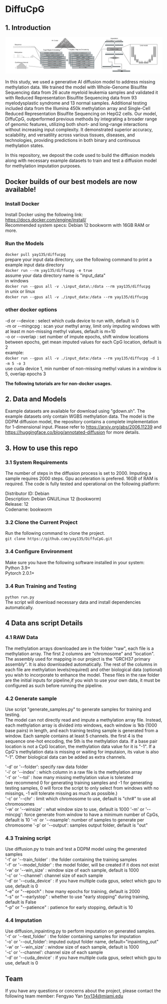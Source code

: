 # DiffuCpG
## 1. Introduction

![Arch figure](https://github.com/yay135/DiffuCpG/blob/main/methylation_imputation_arch.jpg?raw=true)

In this study, we used a generative AI diffusion model to address missing methylation data. We trained the model with Whole-Genome Bisulfite Sequencing data from 26 acute myeloid leukemia samples and validated it with Reduced Representation Bisulfite Sequencing data from 93 myelodysplastic syndrome and 13 normal samples. Additional testing included data from the Illumina 450k methylation array and Single-Cell Reduced Representation Bisulfite Sequencing on HepG2 cells. Our model, DiffuCpG, outperformed previous methods by integrating a broader range of genomic features, utilizing both short- and long-range interactions without increasing input complexity. It demonstrated superior accuracy, scalability, and versatility across various tissues, diseases, and technologies, providing predictions in both binary and continuous methylation states.

In this repository, we deposit the code used to build the diffusion models along with necessary example datasets to train and test a diffusion model for methylation imputation purposes.

## Docker builds of our best models are now available!
### Install Docker
Install Docker using the following link:  
https://docs.docker.com/engine/install/  
Recommended system specs: Debian 12 bookworm with 16GB RAM or more.  
### Run the Models  
``docker pull yay135/diffucpg``   
prepare your input data directory, use the following command to print a example input data directory   
``docker run --rm yay135/diffucpg -e true``   
assume your data directory name is "input_data"   
in windows   
``docker run --gpus all -v .\input_data\:/data --rm yay135/diffucpg``  
in unix or linux   
``docker run --gpus all -v ./input_data:/data --rm yay135/diffucpg``  

### other docker options
-d or --device : select which cuda device to run with, default is 0      
-m or --mingcpg : scan your methyl array, limit only imputing windows with at least m non-missing methyl values, default is m=10   
-o or --overlap : set number of impute epochs, shift window locations between epochs, get mean imputed values for each CpG location, default is 2   
example:   
``docker run --gpus all -v ./input_data:/data --rm yay135/diffucpg -d 1 -m 5 -o 3``   
use cuda device 1, min number of non-missing methyl values in a window is 5, overlap epochs 3

**The following tutorials are for non-docker usages.**

## 2. Data and Models
Example datasets are available for download using "gdown.sh". The example datasets only contain WGBS methylation data. The model is the DDPM diffusion model, the repository contains a complete implementation for 1-dimensional input. Please refer to https://arxiv.org/abs/2006.11239  and https://huggingface.co/blog/annotated-diffusion for more details.   
## 3. How to use this repo
### 3.1 System Requirements
The number of steps in the diffusion process is set to 2000. Imputing a sample requires 2000 steps. Gpu acceleration is prefered. 16GB of RAM is required. The code is fully tested and operational on the following platform:   

Distributor ID: Debian   
Description:    Debian GNU/Linux 12 (bookworm)   
Release:        12   
Codename:       bookworm   

### 3.2 Clone the Current Project
Run the following command to clone the project.  
``git clone https://github.com/yay135/DiffuCpG.git``  
### 3.4 Configure Environment
Make sure you have the following software installed in your system:   
Python 3.9+   
Pytorch 2.0.1+ 
### 3.4 Run Training and Testing
``python run.py``   
The script will download necessary data and install dependencies automatically.   

## 4 Data ans script Details
### 4.1 RAW Data
The methylation arrays downloaded are in the folder "raw", each file is a methylation array. The first 2 columns are "chromosome" and "location". The assembly used for mapping in our project is the "GRCH37 primary assembly". It is also downloaded automatically. The rest of the columns in each file are methylation levels(required) and other biological data (optional) you wish to incorporate to enhance the model. These files in the raw folder are the initial inputs for pipeline,if you wish to use your own data, it must be configured as such before running the pipeline. 

### 4.2 Generate sample
Use script "generate_samples.py" to generate samples for training and testing.   
The model can not directly read and impute a methylation array file. Instead, each methylation array is divided into windows, each window is 1kb (1000 base pairs) in length, and each training testing sample is generated from a window. Each sample contains at least 5 channels. the first 4 is the sequence one-hot encoding, the 5th is the methylation data. If a base pair location is not a CpG location, the methylation data value for it is "-1". If a CpG's methylation data is missing or waiting for imputaion, its value is also "-1". Other biological data can be added as extra channels.   

'-d' or '--folder': specify raw data folder   
'-i' or '--index' : which column in a raw file is the methylation array   
'-t' or '--tol' : how many missing methylation value is tolerated   
(we recommend 0 for generating training samples and -1 for generating testing samples, 0 will force the script to only select from windows with no missings, -1 will tolerate missing as much as possible.)     
'-c' or '--chr' : limit which chromosome to use, default is "chr#" to use all chromosomes   
'-w' or '--winsize' : what window size to use, default is 1000 
'-m' or '--mincpg': force generate from window to have a minimum number of CpGs, default is 10
'-n' or '--nsample': number of samples to generate per chromosome
'-p' or '--output': samples output folder, default is "out"

### 4.3 Training script
Use diffusion.py to train and test a DDPM model using the generated samples  
'-t' or '--train_folder' : the folder containing the training samples   
'-f' or '--model_folder' : the model folder, will be created if it does not exist      
'-w' or '--win_size' : window size of each sample, default is 1000   
'-c' or '--channel': channel size of each sample   
'-d' or '--cuda_device' : if you have multiple cuda gpus, select which gpu to use, default is 0   
"-e" or "--epoch" : how many epochs for training, default is 2000   
"-s" or "--earlystop" : whether to use "early stopping" during training, default is False   
"-p" or "--patience" : patience for early stopping, default is 10   

### 4.4 Imputation 
Use diffusion_inpainting.py to perform imputation on generated samples.   
'-t' or '--test_folder' : the folder containing samples for imputation   
'-o' or '--out_folder': imputed output folder name, default="inpainting_out"   
'-w' or '--win_size' : window size of each sample, default is 1000   
'-c' or '--channel': channel size of each sample   
'-d' or '--cuda_device' : if you have multiple cuda gpus, select which gpu to use, default is 0   
 
## Team
If you have any questions or concerns about the project, please contact the following team member:
Fengyao Yan fxy134@miami.edu 

